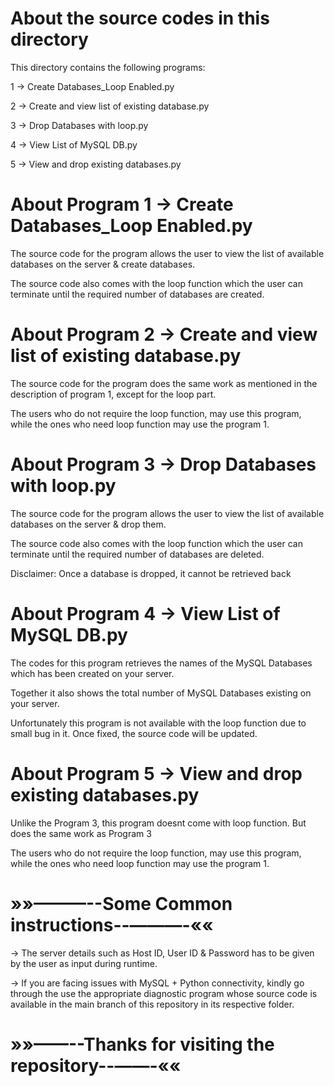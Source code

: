# About the source codes in this directory

This directory contains the following programs:

1 -> Create Databases_Loop Enabled.py

2 -> Create and view list of existing database.py

3 -> Drop Databases with loop.py

4 -> View List of MySQL DB.py

5 -> View and drop existing databases.py

# About Program 1 -> Create Databases_Loop Enabled.py

The source code for the program allows the user to view the list of available databases on the server & create databases.

The source code also comes with the loop function which the user can terminate until the required number of databases are created.

# About Program 2 -> Create and view list of existing database.py

The source code for the program does the same work as mentioned in the description of program 1, except for the loop part.

The users who do not require the loop function, may use this program, while the ones who need loop function may use the program 1.

# About Program 3 -> Drop Databases with loop.py

The source code for the program allows the user to view the list of available databases on the server & drop them.

The source code also comes with the loop function which the user can terminate until the required number of databases are deleted.

Disclaimer: Once a database is dropped, it cannot be retrieved back

# About Program 4 -> View List of MySQL DB.py

The codes for this program retrieves the names of the MySQL Databases which has been created on your server.

Together it also shows the total number of MySQL Databases existing on your server.

Unfortunately this program is not available with the loop function due to small bug in it. Once fixed, the source code will be updated.

# About Program 5 -> View and drop existing databases.py

Unlike the Program 3, this program doesnt come with loop function. But does the same work as Program 3

The users who do not require the loop function, may use this program, while the ones who need loop function may use the program 1.

# »»———--Some Common instructions--———-««

-> The server details such as Host ID, User ID & Password has to be given by the user as input during runtime.

-> If you are facing issues with MySQL + Python connectivity, kindly go through the use the appropriate diagnostic program whose source code is available in the main branch of this repository in its respective folder.

# »»——--Thanks for visiting the repository--——-««
